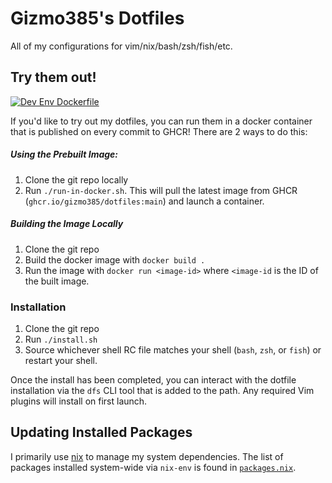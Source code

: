Gizmo385's Dotfiles
=======

All of my configurations for vim/nix/bash/zsh/fish/etc.

## Try them out!

[![Dev Env Dockerfile](https://github.com/gizmo385/dotfiles/actions/workflows/docker-image.yml/badge.svg?branch=main)](https://github.com/gizmo385/dotfiles/actions/workflows/docker-image.yml)

If you'd like to try out my dotfiles, you can run them in a docker container that is published on every commit to GHCR! There are 2 ways to do this:

##### Using the Prebuilt Image:

1. Clone the git repo locally
2. Run `./run-in-docker.sh`. This will pull the latest image from GHCR (`ghcr.io/gizmo385/dotfiles:main`) and launch a container.

##### Building the Image Locally

1. Clone the git repo
2. Build the docker image with `docker build .`
3. Run the image with `docker run <image-id>` where `<image-id` is the ID of the built image.

### Installation

1. Clone the git repo
2. Run `./install.sh`
3. Source whichever shell RC file matches your shell (`bash`, `zsh`, or `fish`) or restart your shell.

Once the install has been completed, you can interact with the dotfile installation via the `dfs`
CLI tool that is added to the path. Any required Vim plugins will install on first launch.

## Updating Installed Packages

I primarily use [nix](https://github.com/NixOS/nix) to manage my system dependencies. The list of packages installed system-wide via `nix-env` is found in [`packages.nix`](https://github.com/gizmo385/dotfiles/blob/main/dotfiles/nix/packages.nix).
